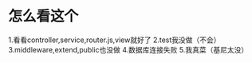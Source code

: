 # 怎么看这个
1.看看controller,service,router.js,view就好了
2.test我没做（不会）
3.middleware,extend,public也没做
4.数据库连接失败
5.我真菜（基尼太没）